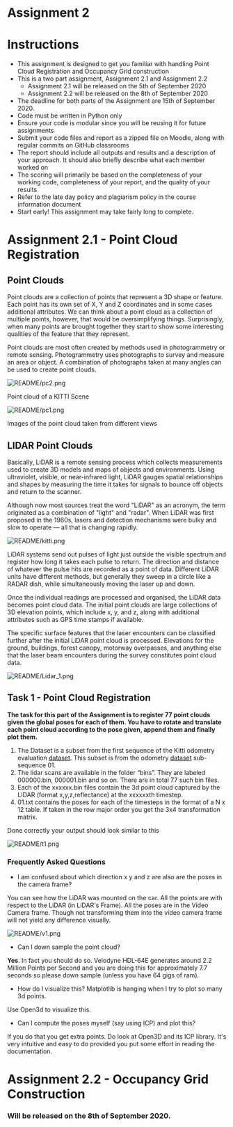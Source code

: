 # Assignment 2

# Instructions

- This assignment is designed to get you familiar with handling Point Cloud Registration and Occupancy Grid construction
- This is a two part assignment, Assignment 2.1 and Assignment 2.2
    - Assignment 2.1 will be released on the 5th of September 2020
    - Assignment 2.2 will be released on the 8th of September 2020
- The deadline for both parts of the Assignment are 15th of September 2020.
- Code must be written in Python only
- Ensure your code is modular since you will be reusing it for future assignments
- Submit your code files and report as a zipped file on Moodle, along with regular commits on GitHub classrooms
- The report should include all outputs and results and a description of your approach. It should also briefly describe what each member worked on
- The scoring will primarily be based on the completeness of your working code, completeness of your report, and the quality of your results
- Refer to the late day policy and plagiarism policy in the course information document
- Start early! This assignment may take fairly long to complete.

# Assignment 2.1 - Point Cloud Registration

## Point Clouds

Point clouds are a collection of points that represent a 3D shape or feature. Each point has its own set of X, Y and Z coordinates and in some cases additional attributes. We can think about a point cloud as a collection of multiple points, however, that would be oversimplifying things. Surprisingly, when many points are brought together they start to show some interesting qualities of the feature that they represent.

Point clouds are most often created by methods used in photogrammetry or remote sensing. Photogrammetry uses photographs to survey and measure an area or object. A combination of photographs taken at many angles can be used to create point clouds.

![README/pc2.png](README/pc2.png)

Point cloud of a KITTI Scene

![README/pc1.png](README/pc1.png)

Images of the point cloud taken from different views

## LIDAR Point Clouds

Basically, LiDAR is a remote sensing process which collects measurements used to create 3D models and maps of objects and environments. Using ultraviolet, visible, or near-infrared light, LiDAR gauges spatial relationships and shapes by measuring the time it takes for signals to bounce off objects and return to the scanner.

Although now most sources treat the word "LiDAR" as an acronym, the term originated as a combination of "light" and "radar". When LiDAR was first proposed in the 1960s, lasers and detection mechanisms were bulky and slow to operate — all that is changing rapidly.

![README/kitti.png](README/kitti.png)

LiDAR systems send out pulses of light just outside the visible spectrum and register how long it takes each pulse to return. The direction and distance of whatever the pulse hits are recorded as a point of data. Different LiDAR units have different methods, but generally they sweep in a circle like a RADAR dish, while simultaneously moving the laser up and down.

Once the individual readings are processed and organised, the LiDAR data becomes point cloud data. The initial point clouds are large collections of 3D elevation points, which include x, y, and z, along with additional attributes such as GPS time stamps if available.

The specific surface features that the laser encounters can be classified further after the initial LiDAR point cloud is processed. Elevations for the ground, buildings, forest canopy, motorway overpasses, and anything else that the laser beam encounters during the survey constitutes point cloud data.

![README/Lidar_1.png](README/Lidar_1.png)

## Task 1 - Point Cloud Registration

**The task for this part of the Assignment is to register 77 point clouds given the global poses for each of them. You have to rotate and translate each point cloud according to the pose given, append them and finally plot them.**

1. The Dataset is a subset from the first sequence of the Kitti odometry evaluation [dataset](http://www.cvlibs.net/datasets/kitti/eval_odometry.php). This subset is from the odometry [dataset](http://www.cvlibs.net/download.php?file=data_odometry_velodyne.zip) sub-sequence 01.
2. The lidar scans are available in the folder “bins”. They are labeled 000000.bin, 000001.bin and so on. There are in total 77 such bin files.
3. Each of the xxxxxx.bin files contain the 3d point cloud captured by the LIDAR (format x,y,z,reflectance) at the xxxxxxth timestep.
4. 01.txt contains the poses for each of the timesteps in the format of a N x 12 table. If taken in the row major order you get the 3x4 transformation matrix.

Done correctly your output should look similar to this

![README/t1.png](README/t1.png)

### Frequently Asked Questions

- I am confused about which direction x y and z are also are the poses in the camera frame?

You can see how the LiDAR was mounted on the car. All the points are with respect to the LiDAR (in LiDAR's Frame). All the poses are in the Video Camera frame. Though not transforming them into the video camera frame will not yield any difference visually.

![README/v1.png](README/v1.png)

- Can I down sample the point cloud?

**Yes**. In fact you should do so. Velodyne HDL-64E generates around 2.2 Million Points per Second and you are doing this for approximately 7.7 seconds so please down sample (unless you have 64 gigs of ram).

- How do I visualize this? Matplotlib is hanging when I try to plot so many 3d points.

Use Open3d to visualize this.

- Can I compute the poses myself (say using ICP) and plot this?

If you do that you get extra points. Do look at Open3D and its ICP library. It's very intuitive and easy to do provided you put some effort in reading the documentation.

# Assignment 2.2 - Occupancy Grid Construction

### Will be released on the 8th of September 2020.